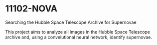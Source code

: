 # 11102-NOVA
Searching the Hubble Space Telescope Archive for Supernovae



This project aims to analyze all images in the Hubble Space Telescope archive and, using a convelutional neural network, identify supernovae.


